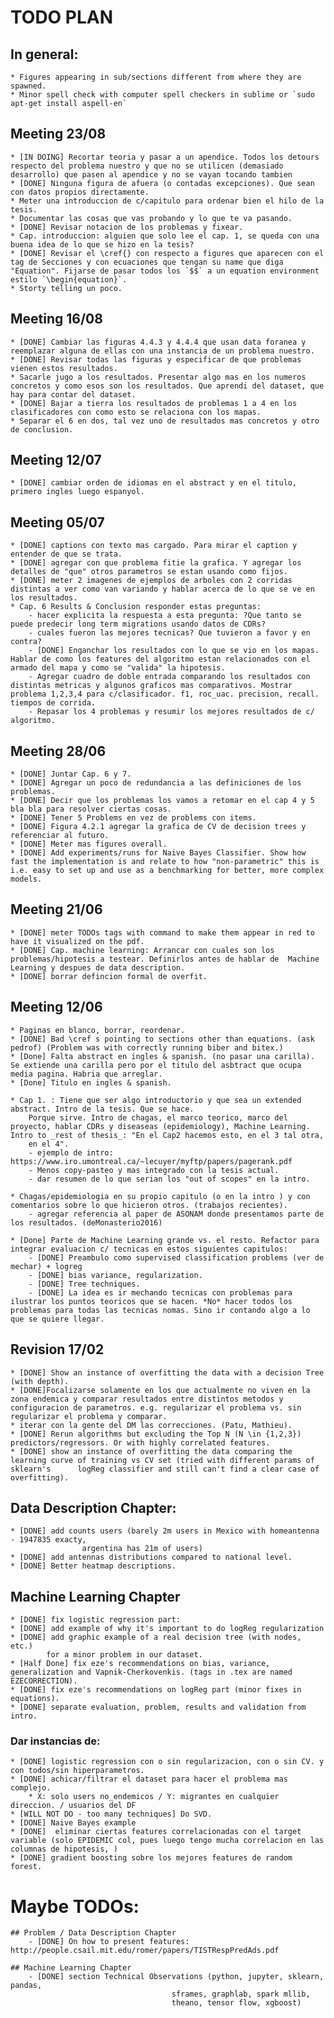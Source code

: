 # TODO PLAN

## In general:
    * Figures appearing in sub/sections different from where they are spawned.
    * Minor spell check with computer spell checkers in sublime or `sudo apt-get install aspell-en`

## Meeting 23/08
    * [IN DOING] Recortar teoria y pasar a un apendice. Todos los detours respecto del problema nuestro y que no se utilicen (demasiado desarrollo) que pasen al apendice y no se vayan tocando tambien
    * [DONE] Ninguna figura de afuera (o contadas excepciones). Que sean con datos propios directamente.
    * Meter una introduccion de c/capitulo para ordenar bien el hilo de la tesis.
    * Documentar las cosas que vas probando y lo que te va pasando.
    * [DONE] Revisar notacion de los problemas y fixear.
    * Cap. introduccion: alguien que solo lee el cap. 1, se queda con una buena idea de lo que se hizo en la tesis?
    * [DONE] Revisar el \cref{} con respecto a figures que aparecen con el tag de Secciones y con ecuaciones que tengan su name que diga "Equation". Fijarse de pasar todos los `$$` a un equation environment estilo `\begin{equation}`.
    * Storty telling un poco.


## Meeting 16/08
    * [DONE] Cambiar las figuras 4.4.3 y 4.4.4 que usan data foranea y reemplazar alguna de ellas con una instancia de un problema nuestro.
    * [DONE] Revisar todas las figuras y especificar de que problemas vienen estos resultados.
    * Sacarle jugo a los resultados. Presentar algo mas en los numeros concretos y como esos son los resultados. Que aprendi del dataset, que hay para contar del dataset.
    * [DONE] Bajar a tierra los resultados de problemas 1 a 4 en los clasificadores con como esto se relaciona con los mapas.
    * Separar el 6 en dos, tal vez uno de resultados mas concretos y otro de conclusion.

## Meeting 12/07
    * [DONE] cambiar orden de idiomas en el abstract y en el titulo, primero ingles luego espanyol.

## Meeting 05/07
    * [DONE] captions con texto mas cargado. Para mirar el caption y entender de que se trata.
    * [DONE] agregar con que problema fitie la grafica. Y agregar los detalles de "que" otros parametros se estan usando como fijos.
    * [DONE] meter 2 imagenes de ejemplos de arboles con 2 corridas distintas a ver como van variando y hablar acerca de lo que se ve en los resultados.
    * Cap. 6 Results & Conclusion responder estas preguntas:
        - hacer explicita la respuesta a esta pregunta: ?Que tanto se puede predecir long term migrations usando datos de CDRs?
        - cuales fueron las mejores tecnicas? Que tuvieron a favor y en contra?
        - [DONE] Enganchar los resultados con lo que se vio en los mapas. Hablar de como los features del algoritmo estan relacionados con el armado del mapa y como se "valida" la hipotesis.
        - Agregar cuadro de doble entrada comparando los resultados con distintas metricas y algunos graficos mas comparativos. Mostrar problema 1,2,3,4 para c/clasificador. f1, roc_uac. precision, recall. tiempos de corrida.
        - Repasar los 4 problemas y resumir los mejores resultados de c/ algoritmo.

## Meeting 28/06
    * [DONE] Juntar Cap. 6 y 7.
    * [DONE] Agregar un poco de redundancia a las definiciones de los problemas.
    * [DONE] Decir que los problemas los vamos a retomar en el cap 4 y 5 bla bla para resolver ciertas cosas.
    * [DONE] Tener 5 Problems en vez de problems con items.
    * [DONE] Figura 4.2.1 agregar la grafica de CV de decision trees y referenciar al futuro.
    * [DONE] Meter mas figures overall.
    * [DONE] Add experiments/runs for Naive Bayes Classifier. Show how fast the implementation is and relate to how "non-parametric" this is i.e. easy to set up and use as a benchmarking for better, more complex models.

## Meeting 21/06
    * [DONE] meter TODOs tags with command to make them appear in red to have it visualized on the pdf.
    * [DONE] Cap. machine learning: Arrancar con cuales son los problemas/hipotesis a testear. Definirlos antes de hablar de  Machine Learning y despues de data description.
    * [DONE] borrar defincion formal de overfit.

## Meeting 12/06
    * Paginas en blanco, borrar, reordenar.
    * [DONE] Bad \cref s pointing to sections other than equations. (ask pedrof) (Problem was with correctly running biber and bitex.)
    * [Done] Falta abstract en ingles & spanish. (no pasar una carilla). Se extiende una carilla pero por el titulo del asbtract que ocupa media pagina. Habria que arreglar.
    * [Done] Titulo en ingles & spanish.

    * Cap 1. : Tiene que ser algo introductorio y que sea un extended abstract. Intro de la tesis. Que se hace.
        Porque sirve. Intro de chagas, el marco teorico, marco del proyecto, hablar CDRs y diseaseas (epidemiology), Machine Learning. Intro to _rest of thesis_: "En el Cap2 hacemos esto, en el 3 tal otra,
        en el 4".
        - ejemplo de intro: https://www.iro.umontreal.ca/~lecuyer/myftp/papers/pagerank.pdf
        - Menos copy-pasteo y mas integrado con la tesis actual.
        - dar resumen de lo que serian los "out of scopes" en la intro.

    * Chagas/epidemiologia en su propio capitulo (o en la intro ) y con comentarios sobre lo que hicieron otros. (trabajos recientes).
        - agregar referencia al paper de ASONAM donde presentamos parte de los resultados. (deMonasterio2016)

    * [Done] Parte de Machine Learning grande vs. el resto. Refactor para integrar evaluacion c/ tecnicas en estos siguientes capitulos:
        - [DONE] Preambulo como supervised classification problems (ver de mechar) + logreg
        - [DONE] bias variance, regularization.
        - [DONE] Tree techniques.
        - [DONE] La idea es ir mechando tecnicas con problemas para ilustrar los puntos teoricos que se hacen. *No* hacer todos los problemas para todas las tecnicas nomas. Sino ir contando algo a lo que se quiere llegar.

## Revision 17/02
    * [DONE] Show an instance of overfitting the data with a decision Tree (with depth).
    * [DONE]Focalizarse solamente en los que actualmente no viven en la zona endemica y comparar resultados entre distintos metodos y configuracion de parametros. e.g. regularizar el problema vs. sin regularizar el problema y comparar.
    * iterar con la gente del DM las correcciones. (Patu, Mathieu).
    * [DONE] Rerun algorithms but excluding the Top N (N \in {1,2,3}) predictors/regressors. Or with highly correlated features.
    * [DONE] show an instance of overfitting the data comparing the learning curve of training vs CV set (tried with different params of sklearn's      logReg classifier and still can't find a clear case of overfitting).

## Data Description Chapter:
    * [DONE] add counts users (barely 2m users in Mexico with homeantenna - 1947835 exacty,
                    argentina has 21m of users)
    * [DONE] add antennas distributions compared to national level.
    * [DONE] Better heatmap descriptions.

## Machine Learning Chapter
    * [DONE] fix logistic regression part:
    * [DONE] add example of why it's important to do logReg regularization
    * [DONE] add graphic example of a real decision tree (with nodes, etc.)
            for a minor problem in our dataset.
    * [Half Done] fix eze's recommendations on bias, variance, generalization and Vapnik-Cherkovenkis. (tags in .tex are named EZECORRECTION).
    * [DONE] fix eze's recommendations on logReg part (minor fixes in equations).
    * [DONE] separate evaluation, problem, results and validation from intro.


### Dar instancias de:
    * [DONE] logistic regression con o sin regularizacion, con o sin CV. y con todos/sin hiperparametros.
    * [DONE] achicar/filtrar el dataset para hacer el problema mas complejo.
        * X: solo users no_endemicos / Y: migrantes en cualquier direccion. / usuarios del DF
    * [WILL NOT DO - too many techniques] Do SVD.
    * [DONE] Naive Bayes example
    * [DONE]  eliminar ciertas features correlacionadas con el target variable (solo EPIDEMIC col, pues luego tengo mucha correlacion en las columnas de hipotesis, )
    * [DONE] gradient boosting sobre los mejores features de random forest.



# Maybe TODOs:
    ## Problem / Data Description Chapter
        - [DONE] On how to present features: http://people.csail.mit.edu/romer/papers/TISTRespPredAds.pdf

    ## Machine Learning Chapter
        - [DONE] section Technical Observations (python, jupyter, sklearn, pandas,
                                        sframes, graphlab, spark mllib,
                                        theano, tensor flow, xgboost)


